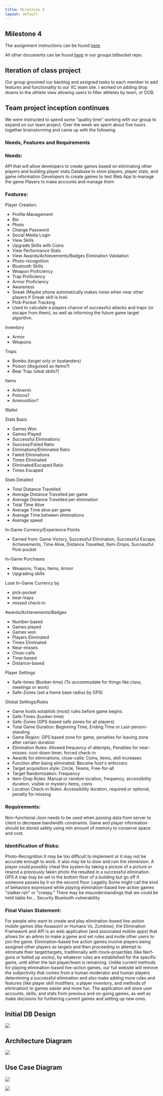 ```yaml
---
title: Milestone 4
layout: default
---
```

## Milestone 4
The assignment instructions can be found [here](http://www.wou.edu/~morses/classes/cs46x/assignments/t2/M4.html).


All other documents can be found [here](https://bitbucket.org/blakebauer/etprogressus) in our groups bitbucket repo.

## Iteration of class project
Our group groomed our backlog and assigned tasks to each member to add features and functionality to our XC team site.
I worked on adding drop downs to the athlete view allowing users to filter athletes by team, or DOB.

## Team project inception continues
We were instructed to spend some "quality time" working with our group to expand on our team project. Over the week we spent about five hours together brainstorming and came up with the following.

### Needs, Features and Requirements

### Needs:
API that will allow developers to create games based on eliminating other players and building player stats
Database to store players, player stats, and game information
Developers to create games to test
Web App to manage the game
Players to make accounts and manage them

### Features:
Player Creation:
* Profile Management
* Bio
* Photo
* Change Password
* Social Media Login
* View Skills
* Upgrade Skills with Coins
* View Performance Stats
* View Awards/Achievements/Badges
Elimination Validation
* Photo-recognition
* Bluetooth
Skills
* Weapon Proficiency
* Trap Proficiency
* Armor Proficiency
* Awareness
* Sneak (Maybe phone automatically makes noise when near other players if Sneak skill is low)
* Pick-Pocket
Tracking
* Used to calculate a players chance of successful attacks and traps (or escape from them), as well as informing the future game target algorithm.

Inventory
* Armor
* Weapons

Traps
* Bombs (target only or bystanders)
* Poison (disguised as items?)
* Bear Trap (steal skills?)

Items
* Antivenin
* Potions?
* Ammunition?

Wallet

Stats Basic
* Games Won
* Games Played
* Successful Eliminations
* Success/Failed Ratio
* Eliminations/Eliminated Ratio
* Failed Eliminations
* Times Eliminated
* Eliminated/Escaped Ratio
* Times Escaped

Stats Detailed
* Total Distance Travelled
* Average Distance Travelled per game
* Average Distance Travelled per elimination
* Total Time Alive
* Average Time alive per game
* Average Time between eliminations
* Average speed

In-Game Currency/Experience Points
* Earned from: Game Victory, Successful Elimination, Successful Escape, Achievements, Time Alive, Distance Travelled, Item-Drops, Successful Pick-pocket

In-Game Purchases
* Weapons, Traps, Items, Armor
* Upgrading skills

Lose In-Game Currency by
* pick-pocket
* bear-traps
* missed check-in

Awards/Achievements/Badges
* Number-based
* Games played
* Games won
* Players Eliminated
* Times Eliminated
* Near-misses
* Close-calls
* Time-based
* Distance-based

Player Settings
* Safe-times (Bunker-time) (To accommodate for things like class, meetings or work)
* Safe-Zones (set a home base radius by GPS)

Global Settings/Rules
* Game hosts establish (most) rules before game begins
* Safe-Times (bunker-time)
* Safe-Zones (GPS-based safe zones for all players)
* Total Game Duration: Beginning Time, Ending Time or Last-person-standing
* Game Region: GPS based zone for game, penalties for leaving zone after certain duration
* Elimination Rules: Allowed frequency of attempts, Penalties for near-misses: cool-down timer, forced check-in
* Awards for eliminations, close-calls: Coins, items, skill increases
* Function after being eliminated: Become host's enforcers
* Target acquisition style: Circle, Teams, Free-for-all
* Target Randomization: Frequency
* Item-Drop Rules: Manual or random location, frequency, accessibility duration, visible or mystery items, coins
* Location Check-in Rules: Accessibility duration, required or optional, penalty for missing

### Requirements:
Non-functional
Json needs to be used when passing data from server to client to decrease bandwidth constraints.
Game and player information should be stored safely using min amount of memory to conserve space and cost.


### Identification of Risks:
Photo-Recognition
It may be too difficult to implement or it may not be accurate enough to work. It also may be to slow and ruin the immersion.
A player could possibly cheat this system by taking a picture of a picture or resend a previously taken photo the resulted in a successful elimination.
GPS
A trap may be set in the bottom floor of a building but go off if someone passes by it on the second floor.
Legality
Some might call the kind of behaviors expressed while playing elimination-based live-action games "stalker-ish" or "creepy."
There may be misunderstandings that we could be held liable for...
Security
Bluetooth vulnerability

### Final Vision Statement:
For people who want to create and play elimination-based live-action mobile games (like Assassin! or Humans Vs. Zombies), the Elimination Framework and API is an web application (and associated mobile apps) that allows for an admin to make a game and set rules and invite other users to join the game. Elimination-based live action games involve players being assigned other players as targets and then proceeding to attempt to eliminate their target/targets, traditionally with mock-projectiles (like Nerf-guns or balled up socks), by whatever rules are established for the specific game, until either the last player/team is remaining. Unlike current methods for playing elimination-based live-action games, our full website will remove the subjectivity that comes from a human moderator and human players determining a successful elimination and also make adding more rules and features (like player skill modifiers, a player inventory, and methods of elimination) to games easier and more fun. The application will store user accounts, skills, and stats from previous and on-going games, as well as make decisions for furthering current games and setting up new ones.

## Initial DB Design
![](img/initial-database-design.png?raw=true)

## Architecture Diagram
![](img/architecture-diagram.png?raw=true)

## Use Case Diagram
![](img/overall-use-case.png?raw=true)

![](img/view-use-case-diagram.jpg?raw=true)

